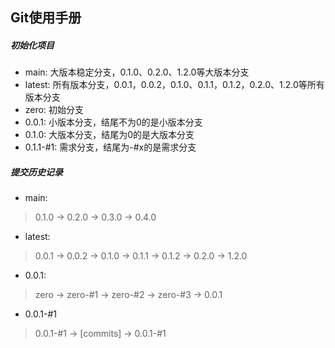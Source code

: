 ## Git使用手册

##### 初始化项目

- main: 大版本稳定分支，0.1.0、0.2.0、1.2.0等大版本分支
- latest: 所有版本分支，0.0.1，0.0.2，0.1.0、0.1.1，0.1.2，0.2.0、1.2.0等所有版本分支
- zero: 初始分支
- 0.0.1: 小版本分支，结尾不为0的是小版本分支
- 0.1.0: 大版本分支，结尾为0的是大版本分支
- 0.1.1-#1: 需求分支，结尾为-#x的是需求分支

##### 提交历史记录

- main:

> 0.1.0 -> 0.2.0 -> 0.3.0 -> 0.4.0

- latest:

> 0.0.1 -> 0.0.2 -> 0.1.0 -> 0.1.1 -> 0.1.2 -> 0.2.0 -> 1.2.0

- 0.0.1: 

> zero ->  zero-#1 -> zero-#2 -> zero-#3 -> 0.0.1

- 0.0.1-#1

> 0.0.1-#1 -> [commits] -> 0.0.1-#1
